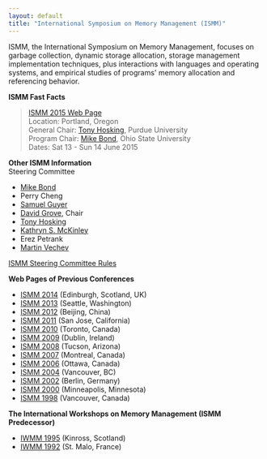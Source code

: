 ```yaml
---
layout: default
title: "International Symposium on Memory Management (ISMM)"
---
```

ISMM, the International Symposium on Memory Management, focuses on
garbage collection, dynamic storage allocation, storage management
implementation techniques, plus interactions with languages and
operating systems, and empirical studies of programs' memory
allocation and referencing behavior.   

**ISMM Fast Facts**  

> [ISMM 2015 Web Page](http://conf.researchr.org/home/ismm-2015)     
> Location: Portland, Oregon  
> General Chair: [Tony Hosking](http://www.cs.purdue.edu/~hosking), Purdue University  
> Program Chair: [Mike Bond](http://web.cse.ohio-state.edu/~mikebond), Ohio State University  
> Dates: Sat 13 - Sun 14 June 2015  

**Other ISMM Information**  
Steering Committee
 
-   [Mike Bond](http://web.cse.ohio-state.edu/~mikebond)
-   Perry Cheng
-   [Samuel Guyer](http://www.cs.tufts.edu/~sguyer)
-   [David Grove](http://researcher.ibm.com/view.php?person=us-groved), Chair
-   [Tony Hosking](http://www.cs.purdue.edu/~hosking)
-   [Kathryn S. McKinley](http://www.cs.utexas.edu/~mckinley)
-   Erez Petrank
-   [Martin Vechev](http://www.srl.inf.ethz.ch/vechev.php)

[ISMM Steering Committee Rules](http://www.cs.kent.ac.uk/people/staff/rej/ismm/scrules.html)

**Web Pages of Previous Conferences**  

- [ISMM 2014](http://ismm2014.cs.tufts.edu) (Edinburgh, Scotland, UK)
- [ISMM 2013](http://www.cs.technion.ac.il/~erez/ismm13) (Seattle, Washington)
- [ISMM 2012](http://ismm12.cs.purdue.edu) (Beijing, China)
- [ISMM 2011](http://www.hpl.hp.com/personal/Hans_Boehm/ismm11) (San Jose, California)
- [ISMM 2010](http://www.cs.purdue.edu/ISMM10) (Toronto, Canada)
- [ISMM 2009](http://sysrun.haifa.il.ibm.com/hrl/ISMM2009) (Dublin, Ireland)
- [ISMM 2008](http://www.cs.kent.ac.uk/people/staff/rej/ismm2008) (Tucson, Arizona)
- [ISMM 2007](http://www.eecs.harvard.edu/~greg/ismm07) (Montreal, Canada)
- [ISMM 2006](http://www.cs.technion.ac.il/~erez/ismm06) (Ottawa, Canada)
- [ISMM 2004](http://www.research.ibm.com/ismm04) (Vancouver, BC)
- [ISMM 2002](http://www.hpl.hp.com/personal/Hans_Boehm/ismm) (Berlin, Germany)
- [ISMM 2000](http://www.cs.kent.ac.uk/events/conf/2000/ismm2000) (Minneapolis, Minnesota)   
- [ISMM 1998](http://www.sfu.ca/~burton/ismm98.html) (Vancouver, Canada)

**The International Workshops on Memory Management (ISMM Predecessor)**  

- [IWMM 1995](http://www.informatik.uni-trier.de/~ley/db/conf/iwmm/iwmm95.html) (Kinross, Scotland)
- [IWMM 1992](http://www.informatik.uni-trier.de/~ley/db/conf/iwmm/iwmm92.html) (St. Malo, France)
